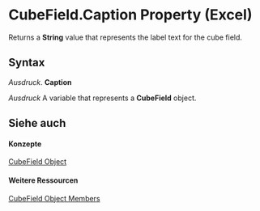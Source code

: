
# CubeField.Caption Property (Excel)

Returns a  **String** value that represents the label text for the cube field.


## Syntax

 _Ausdruck_. **Caption**

 _Ausdruck_ A variable that represents a **CubeField** object.


## Siehe auch


#### Konzepte


[CubeField Object](6db16910-6c27-651a-c388-e54e27fe4519.md)
#### Weitere Ressourcen


[CubeField Object Members](http://msdn.microsoft.com/library/2f3cbe65-45ff-abe0-3e48-29c0d490f600%28Office.15%29.aspx)